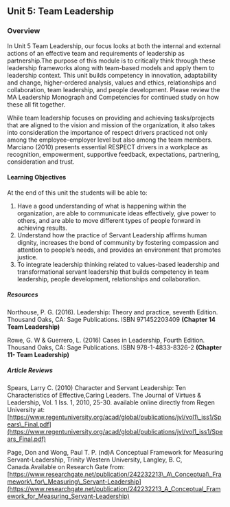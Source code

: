## **Unit 5: Team Leadership**

### **Overview**

In Unit 5 Team Leadership, our focus looks at both the internal and external actions of an effective team and requirements of leadership as partnership.The purpose of this module is to critically think through these leadership frameworks along with team-based models and apply them to leadership context. This unit builds competency in innovation, adaptability and change, higher-ordered analysis, values and ethics, relationships and collaboration, team leadership, and people development. Please review the MA Leadership Monograph and Competencies for continued study on how these all fit together.

While team leadership focuses on providing and achieving tasks/projects that are aligned to the vision and mission of the organization, it also takes into consideration the importance of respect drivers practiced not only among the employee-employer level but also among the team members. Marciano \(2010\) presents essential RESPECT drivers in a workplace as recognition, empowerment, supportive feedback, expectations, partnering, consideration and trust.

#### **Learning Objectives**

At the end of this unit the students will be able to:

1. Have a good understanding of what is happening within the organization, are able to communicate ideas effectively, give power to others, and are able to move different types of people forward in achieving results.
2. Understand how the practice of Servant Leadership affirms human dignity, increases the bond of community by fostering compassion and attention to people’s needs, and provides an environment that promotes justice.
3. To integrate leadership thinking related to values-based leadership and transformational servant leadership that builds competency in team leadership, people development, relationships and collaboration.

##### **Resources**

Northouse, P. G. \(2016\). Leadership: Theory and practice, seventh Edition. Thousand Oaks, CA: Sage Publications. ISBN 971452203409 **\(Chapter 14 Team Leadership\)**

Rowe, G. W & Guerrero, L. \(2016\) Cases in Leadership, Fourth Edition. Thousand Oaks, CA: Sage Publications. ISBN 978-1-4833-8326-2 **\(Chapter 11- Team Leadership\)**

##### **Article Reviews**

Spears, Larry C. \(2010\) Character and Servant Leadership: Ten Characteristics of Effective,Caring Leaders. The Journal of Virtues & Leadership, Vol. 1 Iss. 1, 2010, 25-30. available online directly from Regen University at:[https://www.regentuniversity.org/acad/global/publications/jvl/vol1\_iss1/Spears\_Final.pdf](https://www.regentuniversity.org/acad/global/publications/jvl/vol1_iss1/Spears_Final.pdf)

Page, Don and Wong, Paul T. P. \(nd\)A Conceptual Framework for Measuring Servant-Leadership, Trinity Western University, Langley, B. C, Canada.Available on Research Gate from:[https://www.researchgate.net/publication/242232213\_A\_Conceptual\_Framework\_for\_Measuring\_Servant-Leadership](https://www.researchgate.net/publication/242232213_A_Conceptual_Framework_for_Measuring_Servant-Leadership)

